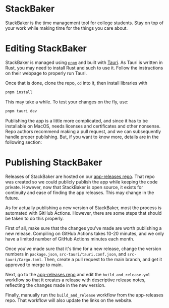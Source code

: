 # StackBaker

StackBaker is the time management tool for college students. Stay on top of your work while making time for the things you care about.

# Editing StackBaker

StackBaker is managed using [`pnpm`](https://pnpm.io) and built with [Tauri](https://tauri.app). As Tauri is written in Rust, you may need to install Rust and such to use it. Follow the instructions on their webpage to properly run Tauri.

Once that is done, clone the repo, `cd` into it, then install libraries with
```sh
pnpm install
```
This may take a while. To test your changes on the fly, use:
```sh
pnpm tauri dev
```
Publishing the app is a little more complicated, and since it has to be installable on MacOS, needs licenses and certificates and other nonsense. Repo authors recommend making a pull request, and we can subsequently handle proper publishing. But, if you want to know more, details are in the following section:

# Publishing StackBaker

Releases of StackBaker are hosted on our [app-releases repo](https://github.com/StackBaker/app-releases). That repo was created so we could publicly publish the app while keeping the code private. However, now that StackBaker is open source, it exists for continuity and ease of finding the app releases. This may change in the future.

As for actually publishing a new version of StackBaker, most the process is automated with GitHub Actions. However, there are some steps that should be taken to do this properly.

First of all, make sure that the changes you've made are worth publishing a new release. Compiling on GitHub Actions takes 10-20 minutes, and we only have a limited number of GitHub Actions minutes each month. 

Once you've made sure that it's time for a new release, change the version numbers in `package.json`, `src-tauri/tauri.conf.json`, and `src-tauri/Cargo.toml`. Then, create a pull request to the main branch, and get it approved to merge to main.

Next, go to the [app-releases repo](https://github.com/StackBaker/app-releases) and edit the `build_and_release.yml` workflow so that it creates a release with descriptive release notes, reflecting the changes made in the new version.

Finally, manually run the `build_and_release` workflow from the app-releases repo. That workflow will also update the links on the website.
